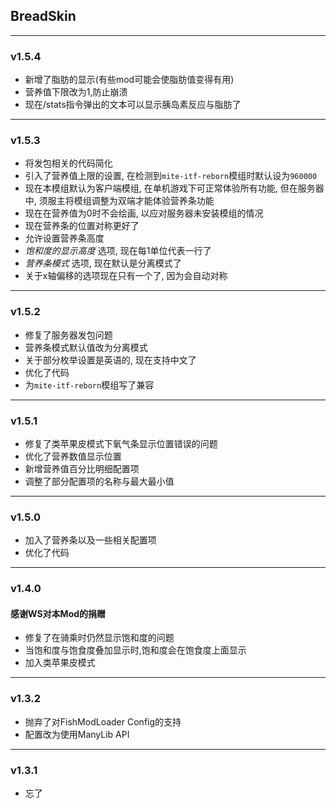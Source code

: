 ## BreadSkin

---

### v1.5.4

* 新增了脂肪的显示(有些mod可能会使脂肪值变得有用)
* 营养值下限改为1,防止崩溃
* 现在/stats指令弹出的文本可以显示胰岛素反应与脂肪了

---

### v1.5.3

* 将发包相关的代码简化
* 引入了营养值上限的设置, 在检测到`mite-itf-reborn`模组时默认设为`960000`
* 现在本模组默认为客户端模组, 在单机游戏下可正常体验所有功能, 但在服务器中, 须服主将模组调整为双端才能体验营养条功能
* 现在在营养值为0时不会绘画, 以应对服务器未安装模组的情况
* 现在营养条的位置对称更好了
* 允许设置营养条高度
* _饱和度的显示高度_ 选项, 现在每1单位代表一行了
* _营养条模式_ 选项, 现在默认是分离模式了
* 关于x轴偏移的选项现在只有一个了, 因为会自动对称

---

### v1.5.2

* 修复了服务器发包问题
* 营养条模式默认值改为分离模式
* 关于部分枚举设置是英语的, 现在支持中文了
* 优化了代码
* 为`mite-itf-reborn`模组写了兼容

---

### v1.5.1

* 修复了类苹果皮模式下氧气条显示位置错误的问题
* 优化了营养数值显示位置
* 新增营养值百分比明细配置项
* 调整了部分配置项的名称与最大最小值

---

### v1.5.0

* 加入了营养条以及一些相关配置项
* 优化了代码

---

### v1.4.0

#### 感谢WS对本Mod的捐赠

* 修复了在骑乘时仍然显示饱和度的问题
* 当饱和度与饱食度叠加显示时,饱和度会在饱食度上面显示
* 加入类苹果皮模式

---

### v1.3.2

* 抛弃了对FishModLoader Config的支持
* 配置改为使用ManyLib API

---

### v1.3.1

* 忘了